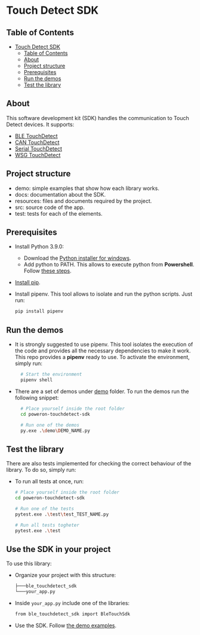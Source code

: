 # Touch Detect SDK

## Table of Contents

- [Touch Detect SDK](#touch-detect-sdk)
  - [Table of Contents](#table-of-contents)
  - [About](#about)
  - [Project structure](#project-structure)
  - [Prerequisites](#prerequisites)
  - [Run the demos](#run-the-demos)
  - [Test the library](#test-the-library)

## About

This software development kit (SDK) handles the communication to Touch Detect devices. It supports:

- [BLE TouchDetect](docs\ble_touch_detect.md)
- [CAN TouchDetect](docs\can_touch_detect.md)
- [Serial TouchDetect](docs\serial_touch_detect.md)
- [WSG TouchDetect](docs\wsg_touch_detect.md)


## Project structure

- demo: simple examples that show how each library works.
- docs: documentation about the SDK.
- resources: files and documents required by the project.
- src: source code of the app.
- test: tests for each of the elements.

## Prerequisites

- Install Python 3.9.0:
  - Download the [Python installer for windows](https://www.python.org/downloads/release/python-390/).
  - Add python to PATH. This allows to execute python from **Powershell**. Follow [these steps](https://datatofish.com/add-python-to-windows-path/).

- [Install pip](https://phoenixnap.com/kb/install-pip-windows).

- Install pipenv. This tool allows to isolate and run the python scripts. Just run:

  ```bash
  pip install pipenv
  ```

## Run the demos

- It is strongly suggested to use pipenv. This tool isolates the execution of the code and provides all the necessary dependencies to make it work. This repo provides a **pipenv** ready to use. To activate the environment, simply run:

  ```bash
    # Start the environment
    pipenv shell
  ```

- There are a set of demos under [demo](demo) folder. To run the demos run the following snippet:

  ```bash
    # Place yourself inside the root folder
    cd poweron-touchdetect-sdk

    # Run one of the demos
    py.exe .\demo\DEMO_NAME.py
  ```

## Test the library

There are also tests implemented for checking the correct behaviour of the library. To do so, simply run:

- To run all tests at once, run:

    ```bash
    # Place yourself inside the root folder
    cd poweron-touchdetect-sdk

    # Run one of the tests
    pytest.exe .\test\test_TEST_NAME.py

    # Run all tests togheter
    pytest.exe .\test
  ```

## Use the SDK in your project

To use this library:

- Organize your project with this structure:

  ```bash
  ├───ble_touchdetect_sdk
  └───your_app.py
  ```

- Inside `your_app.py` include one of the libraries:

  ```bash
  from ble_touchdetect_sdk import BleTouchSdk
  ```

- Use the SDK. Follow [the demo examples](demo).
